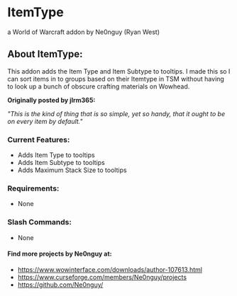 # ItemType
 a World of Warcraft addon by Ne0nguy (Ryan West)

## About ItemType:
This addon adds the Item Type and Item Subtype to tooltips.
I made this so I can sort items in to groups based on their Itemtype in TSM without having to look up a bunch of obscure crafting materials on Wowhead.

**Originally posted by jlrm365:**

_"This is the kind of thing that is so simple, yet so handy, that it ought to be on every item by default."_

### Current Features:
- Adds Item Type to tooltips
- Adds Item Subtype to tooltips
- Adds Maximum Stack Size to tooltips

### Requirements:
- None

### Slash Commands:
- None

#### Find more projects by Ne0nguy at:
- https://www.wowinterface.com/downloads/author-107613.html
- https://www.curseforge.com/members/Ne0nguy/projects
- https://github.com/Ne0nguy/